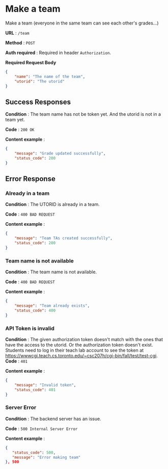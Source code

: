 
# Make a team

Make a team (everyone in the same team can see each other's grades...)

**URL** : `/team`

**Method** : `POST`

**Auth required** : Required in header `Authorization`.

**Required Request Body**
```json
{
    "name": "The name of the team",
    "utorid": "The utorid"
}
```
## Success Responses

**Condition** : The team name has not be token yet. And the utorid is not in a team yet.

**Code** : `200 OK`

**Content example** : 

```json
{
    "message": "Grade updated successfully",
    "status_code": 200
}
```

## Error Response

### Already in a team

**Condition** : The UTORID is already in a team.

**Code** : `400 BAD REQUEST`

**Content example** :

```json
{
    "message": "Team TAs created successfully",
    "status_code": 200
}
```

### Team name is not available
**Condition** : The team name is not available.

**Code** : `400 BAD REQUEST`

**Content example** :

```json
{
    "message": "Team already exists",
    "status_code": 400
}
```

### API Token is invalid

**Condition** : The given authorization token doesn't match with the ones that have the access to the utorid. Or the authorization token doesn't exist. Students need to log in their teach lab account to see the token at https://wwwcgi.teach.cs.toronto.edu/~csc207h/cgi-bin/fall/test/test-cgi.
**Code** : `401`

**Content example** :

```json
{
    "message": "Invalid token",
    "status_code": 401
}
```

### Server Error

**Condition** : The backend server has an issue.

**Code** : `500 Internal Server Error`

**Content example** :

```json
{
   "status_code": 500,
   "message": "Error making team"
}, 500
```